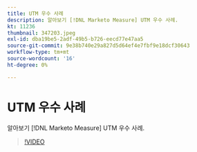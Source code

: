 ```yaml
---
title: UTM 우수 사례
description: 알아보기 [!DNL Marketo Measure] UTM 우수 사례.
kt: 11236
thumbnail: 347203.jpeg
exl-id: dba19be5-2adf-49b5-b726-eecd77e47aa5
source-git-commit: 9e38b740e29a827d5d64ef4e7fbf9e18dcf30643
workflow-type: tm+mt
source-wordcount: '16'
ht-degree: 0%

---
```


# UTM 우수 사례

알아보기 [!DNL Marketo Measure] UTM 우수 사례.

>[!VIDEO](https://video.tv.adobe.com/v/347203/?quality=12&learn=on)
